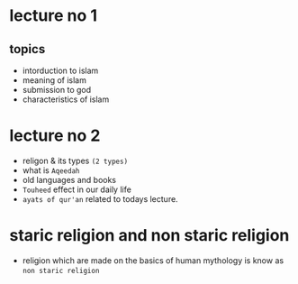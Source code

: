 # lecture no 1
## topics 
* intorduction to islam
* meaning of islam
* submission to god
* characteristics of islam 
# lecture no 2
* religon & its types `(2 types)`
* what is `Aqeedah`
* old languages and books
* `Touheed` effect in our daily life
* `ayats of qur'an` related to todays lecture.
# staric religion and non staric religion 
* religion which are made on the basics of human mythology is know as `non staric religion `
